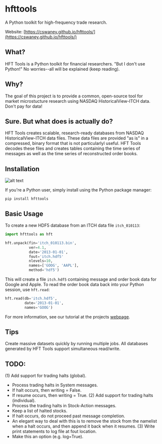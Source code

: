 # hfttools
A Python toolkit for high-frequency trade research.

Website: [https://cswaney.github.io/hfttools/](https://cswaney.github.io/hfttools/)

## What?
HFT Tools is a Python toolkit for financial researchers. "But I don't use Python!" No worries--all will be explained (keep reading).

## Why?
The goal of this project is to provide a common, open-source tool for market microstucture research using NASDAQ HistoricalView-ITCH data. Don't pay for data!

## Sure. But what does is actually do?
HFT Tools creates scalable, research-ready databases from NASDAQ HistoricalView-ITCH data files. These data files are provided "as is" in a compressed, binary format that is not particularlyl useful. HFT Tools decodes these files and creates tables containing the time series of messages as well as the time series of reconstructed order books.  

## Installation
![alt text](https://img.shields.io/pypi/v/hfttools.svg "pypi")

If you're a Python user, simply install using the Python package manager:

```
pip install hfttools
```

## Basic Usage

To create a new HDF5 database from an ITCH data file `itch_010113`:

```python
import hfttools as hft

hft.unpack(fin='itch_010113.bin',
           ver=4.1,
           date='2013-01-01',
           fout='itch.hdf5'
           nlevels=10,
           names=['GOOG', 'AAPL'],
           method='hdf5')
```

This will create a file `itch.hdf5` containing message and order book data for Google and Apple. To read the order book data back into your Python session, use `hft.read`:

```python
hft.read(db='itch.hdf5',
         date='2013-01-01',
         names='GOOG')
```

For more information, see our tutorial at the projects [webpage](https://www.google.com).

## Tips

Create massive datasets quickly by running multiple jobs. All databases generated by HFT Tools support simultaneous read/write.  

## TODO:

(1) Add support for trading halts (global).
  - Process trading halts in System messages.
  - If halt occurs, then writing = False.
  - If resume occurs, then writing = True.
(2) Add support for trading halts (individual).
  - Process the trading halts in Stock-Action messages.
  - Keep a list of halted stocks.
  - If halt occurs, do not proceed past message completion.
  - An elegant way to deal with this is to remove the stock from the namelist
    when a halt occurs, and then append it back when it resumes.
(3) Write print statements to log file at fout location.
  - Make this an option (e.g. log=True).
